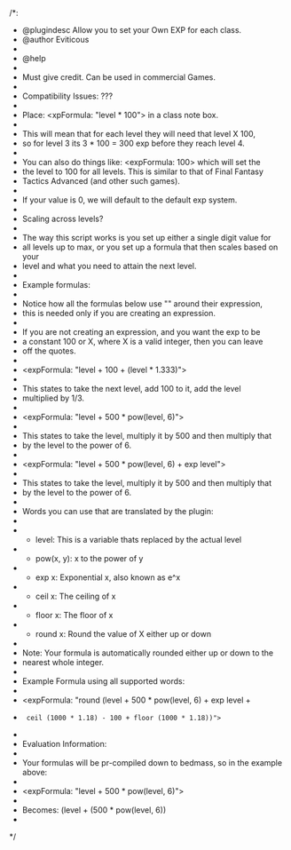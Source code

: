 /*:
 * @plugindesc Allow you to set your Own EXP for each class.
 * @author Eviticous
 *
 * @help
 *
 * Must give credit. Can be used in commercial Games.
 *
 * Compatibility Issues: ???
 *
 * Place: <xpFormula: "level * 100"> in a class note box.
 *
 * This will mean that for each level they will need that level X 100,
 * so for level 3 its 3 * 100 = 300 exp before they reach level 4.
 *
 * You can also do things like: <expFormula: 100> which will set the
 * the level to 100 for all levels. This is similar to that of Final Fantasy
 * Tactics Advanced (and other such games).
 *
 * If your value is 0, we will default to the default exp system.
 *
 * Scaling across levels?
 *
 * The way this script works is you set up either a single digit value for
 * all levels up to max, or you set up a formula that then scales based on your
 * level and what you need to attain the next level.
 *
 * Example formulas:
 *
 * Notice how all the formulas below use "" around their expression,
 * this is needed only if you are creating an expression.
 *
 * If you are not creating an expression, and you want the exp to be
 * a constant 100 or X, where X is a valid integer, then you can leave
 * off the quotes.
 *
 * <expFormula: "level + 100 + (level * 1.333)">
 *
 * This states to take the next level, add 100 to it, add the level
 * multiplied by 1/3.
 *
 * <expFormula: "level + 500 * pow(level, 6)">
 *
 * This states to take the level, multiply it by 500 and then multiply that
 * by the level to the power of 6.
 *
 * <expFormula: "level + 500 * pow(level, 6) + exp level">
 *
 * This states to take the level, multiply it by 500 and then multiply that
 * by the level to the power of 6.
 *
 * Words you can use that are translated by the plugin:
 *
 * - level: This is a variable thats replaced by the actual level
 * - pow(x, y): x to the power of y
 * - exp x: Exponential x, also known as e^x
 * - ceil x: The ceiling of x
 * - floor x: The floor of x
 * - round x: Round the value of X either up or down
 *
 * Note: Your formula is automatically rounded either up or down to the
 * nearest whole integer.
 *
 * Example Formula using all supported words:
 *
 * <expFormula: "round (level + 500 * pow(level, 6) + exp level +
 *      ceil (1000 * 1.18) - 100 + floor (1000 * 1.18))">
 *
 * Evaluation Information:
 *
 * Your formulas will be pr-compiled down to bedmass, so in the example above:
 *
 * <expFormula: "level + 500 * pow(level, 6)">
 *
 * Becomes: (level + (500 * pow(level, 6))
 *
 */
